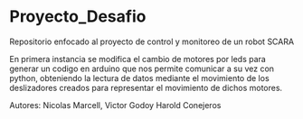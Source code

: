 # Proyecto_Desafio
Repositorio enfocado al proyecto de control y monitoreo de un robot SCARA

En primera instancia se modifica el cambio de motores por leds para generar un codigo en arduino que nos permite comunicar a su vez con python, obteniendo la lectura de datos mediante el movimiento de los deslizadores creados para representar el movimiento de dichos motores.

Autores: Nicolas Marcell, Victor Godoy Harold Conejeros
